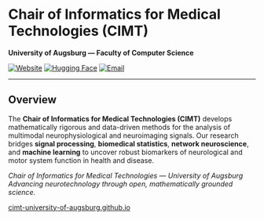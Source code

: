 # Chair of Informatics for Medical Technologies (CIMT)  
**University of Augsburg — Faculty of Computer Science**

[![Website](https://img.shields.io/badge/Website-uni--augsburg.de-blue)](https://www.uni-augsburg.de/de/fakultaet/fai/informatik/prof/svki/)
[![Hugging Face](https://img.shields.io/badge/Hugging%20Face-CIMT-orange)](https://huggingface.co/CIMT)
[![Email](https://img.shields.io/badge/Email-cimt@informatik.uni--augsburg.de-purple)](mailto:cimt@informatik.uni-augsburg.de)

---

## Overview

The **Chair of Informatics for Medical Technologies (CIMT)** develops mathematically rigorous and data-driven methods for the analysis of multimodal neurophysiological and neuroimaging signals. Our research bridges **signal processing**, **biomedical statistics**, **network neuroscience**, and **machine learning** to uncover robust biomarkers of neurological and motor system function in health and disease.


*Chair of Informatics for Medical Technologies — University of Augsburg*  
*Advancing neurotechnology through open, mathematically grounded science.*


[cimt-university-of-augsburg.github.io](https://cimt-university-of-augsburg.github.io/)


